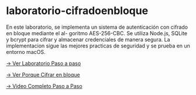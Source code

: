 # laboratorio-cifradoenbloque
En este laboratorio, se implementa un sistema de autenticación con cifrado en bloque mediante el al- goritmo AES-256-CBC. Se utiliza Node.js, SQLite y bcrypt para cifrar y almacenar credenciales de manera segura. La implementacion sigue las mejores practicas de seguridad y se prueba en un entorno macOS.

[-> Ver Laboratorio Paso a paso ](https://github.com/jhoney787813/laboratorio-cifradoenbloque/blob/main/laboratorio_criptografia.md)

[-> Ver Porque Cifrar en bloque ](https://github.com/jhoney787813/laboratorio-cifradoenbloque/blob/main/porque_cifrado.md)

[-> Video Completo Paso a Paso ]()

